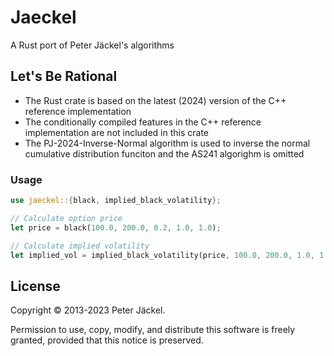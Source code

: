 # Jaeckel

A Rust port of Peter Jäckel's algorithms

## Let's Be Rational
- The Rust crate is based on the latest (2024) version of the C++ reference implementation
- The conditionally compiled features in the C++ reference implementation are not included in this crate
- The PJ-2024-Inverse-Normal algorithm is used to inverse the normal cumulative distribution funciton and the AS241 algorighm is omitted

### Usage

```rust
use jaeckel::{black, implied_black_volatility};

// Calculate option price
let price = black(100.0, 200.0, 0.2, 1.0, 1.0);

// Calculate implied volatility
let implied_vol = implied_black_volatility(price, 100.0, 200.0, 1.0, 1.0);
```

## License

Copyright © 2013-2023 Peter Jäckel.

Permission to use, copy, modify, and distribute this software is freely granted,
provided that this notice is preserved.

